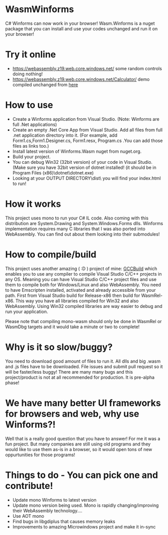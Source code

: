 # WasmWinforms
C# Winforms can now work in your browser!
Wasm.Winforms is a nuget package that you can install and use your codes unchanged and run it on your browser!

# Try it online
- https://webassembly.z19.web.core.windows.net/ some random controls doing nothing!
- https://webassembly.z19.web.core.windows.net/Calculator/ demo compiled unchanged from [here](https://code.msdn.microsoft.com/windowsdesktop/Simple-Calculator-54ec8e4a)

# How to use
- Create a Winforms application from Visual Studio. (Note: Winforms are full .Net applications)
- Create an empty .Net Core App from Visual Studio. Add all files from full .net application directory into it. (For example, add Form1.cs,Form1.Designer.cs, Form1.resx, Program.cs .You can add those files as links too.)
- Install latest version of Winforms.Wasm nuget from nuget.org.
- Build your project. 
- You can debug Win32 (32bit version) of your code in Visual Studio. (Make sure you have 32bit version of dotnet installed! (it should be in Program Files (x86)\dotnet\dotnet.exe)
- Looking at your OUTPUT DIRECTORY\dist\ you will find your index.html to run!

# How it works
This project uses mono to run your C# IL code. 
Also coming with this distribution are System.Drawing and System.Windows.Forms dlls.
Winforms implementation requires many C libraries that I was also ported into WebAssembly. You can find out about them looking into their submodules!

# How to compile/build
This project uses another amazing ( :D ) project of mine: [GCCBuild](https://github.com/roozbehid/dotnet-vcxproj) which enables you to use any compiler to compile Visual Studio C/C++ projects in any OS.
Meaning you can have Visual Studio C/C++ project files and use them to compile both for Windows/Linux and also WebAssembly. You need to have Emscripten installed, activated and already accessible from your path.
First from Visual Studio build for Release-x86 then build for WasmRel-x86. This way you have all libraries compiled for Win32 and also WebAssembly.
Using Win32 compiled libraries are way easier to debug and run your application.

Please note that compiling mono-wasm should only be done in WasmRel or WasmDbg targets and it would take a minute or two to complete!

# Why is it so slow/buggy?
You need to download good amount of files to run it. All dlls and big .wasm and .js files have to be downloaded.
File issues and submit pull request so it will be faster/less buggy!
There are many many bugs and this project/product is not at all recommended for production. It is pre-alpha phase!

# We have many better UI frameworks for browsers and web, why use Winforms?!
Well that is a really good question that you have to answer!
For me it was a fun project. But many companies are still using old programs and they would like to use them as-is in a browser, so it would open tons of new oppurtunities for those programs!

# Things to do - You can pick one and contribute!
- Update mono Winforms to latest version
- Update mono version being used. Mono is rapidly changing/improving their WebAssembly technology....
- Use AOT mono
- Find bugs in libgdiplus that causes memory leaks
- Improvements to amazing Microwindows project and make it in-sync

